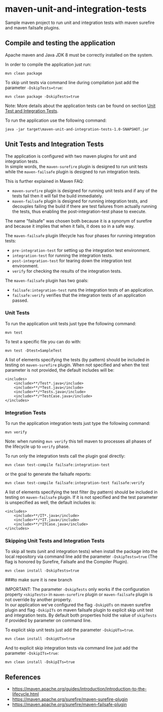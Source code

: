 ﻿# maven-unit-and-integration-tests

Sample maven project to run unit and integration tests with maven surefire and maven failsafe plugins.

## Compile and testing the application

Apache maven and Java JDK 8 must be correctly installed on the system. 

In order to compile the application just run:

```shell
mvn clean package
```

To skip unit tests via command line during compilation just add the parameter `-DskipTests=true`:

```shell
mvn clean package -DskipTests=true 
```
Note: More details about the application tests can be found on section [Unit Test and Integration Tests](#unit-tests-and-integration-tests).

To run the application use the following command:
```shell
java -jar target\maven-unit-and-integration-tests-1.0-SNAPSHOT.jar
```

## Unit Tests and Integration Tests

The application is configured with two maven plugins for unit and integration tests.  
In simple words, the `maven-surefire` plugin is designed to run unit tests while the `maven-failsafe` plugin is designed to run integration tests.

This is further explained in Maven FAQ:

* `maven-surefire` plugin is designed for running unit tests and if any of the tests fail then it will fail the build immediately.
* `maven-failsafe` plugin is designed for running integration tests, and decouples failing the build if there are test failures from actually running the tests, thus enabling the post-integration-test phase to execute.

The name "failsafe" was chosen both because it is a synonym of surefire and because it implies that when it fails, it does so in a safe way.

The `maven-failsafe` plugin lifecycle has four phases for running integration tests:  

* `pre-integration-test` for setting up the integration test environment.  
* `integration-test` for running the integration tests.  
* `post-integration-test` for tearing down the integration test environment.  
* `verify` for checking the results of the integration tests.

The `maven-failsafe` plugin has two goals:

* `failsafe:integration-test` runs the integration tests of an application.
* `failsafe:verify` verifies that the integration tests of an application passed.

### Unit Tests

To run the application unit tests just type the following command:
 
```shell
mvn test
```

To test a specific file you can do with:
```
mvn test -Dtest=SampleTest 
``` 

A list of <include> elements specifying the tests (by pattern) should be included in testing on `maven-surefire` plugin. 
When not specified and when the test parameter is not provided, the default includes will be:

```
<includes>
    <include>**/Test*.java</include>
    <include>**/*Test.java</include>
    <include>**/*Tests.java</include>
    <include>**/*TestCase.java</include>
</includes>
```

### Integration Tests

To run the application integration tests just type the following command:

```shell
mvn verify
```

Note: when running `mvn verify` this tell maven to processes all phases of the lifecycle up to `verify` phase.   

To run only the integration tests call the plugin goal directly:

```shell
mvn clean test-compile failsafe:integration-test 
```

or the goal to generate the failsafe reports:

```shell
mvn clean test-compile failsafe:integration-test failsafe:verify
```

A list of <include> elements specifying the test filter (by pattern) should be included in testing on `maven-failsafe` plugin. 
If it is not specified and the test parameter is unspecified as well, the default includes is:
```
<includes>
    <include>**/IT*.java</include>
    <include>**/*IT.java</include>
    <include>**/*ITCase.java</include>
</includes>
```

### Skipping Unit Tests and Integration Tests

To skip all tests (unit and integration tests) when install the package into the local repository via command line add the parameter `-DskipTests=true` (The flag is honored by Surefire, Failsafe and the Compiler Plugin).

```shell
mvn clean install -DskipTests=true 
```

###to make sure it is new branch

IMPORTANT: The parameter `-DskipTests` only works if the configuration property `<skipTests>` in `maven-surefire` plugin or `maven-failsafe` plugin is not override by another property.  
In our application we've configured the flag `-DskipUTs` on maven surefire plugin and flag `-DskipITs` on maven failsafe plugin to explicit skip unit test and integration tests. 
By default both properties hold the value of `skipTests` if provided by parameter on command line. 

To explicit skip unit tests just add the parameter `-DskipUTs=true`.
```shell
mvn clean install -DskipUTs=true 
```

And to explicit skip integration tests via command line just add the parameter `-DskipITs=true`:

```shell
mvn clean install -DskipITs=true 
```

## References

* https://maven.apache.org/guides/introduction/introduction-to-the-lifecycle.html
* https://maven.apache.org/surefire/maven-surefire-plugin
* https://maven.apache.org/surefire/maven-failsafe-plugin
